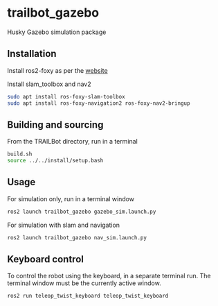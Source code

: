 # trailbot_gazebo

Husky Gazebo simulation package

## Installation

Install ros2-foxy as per the [website](https://docs.ros.org/en/foxy/Installation/Ubuntu-Install-Debians.html)

Install slam_toolbox and nav2

```bash
sudo apt install ros-foxy-slam-toolbox
sudo apt install ros-foxy-navigation2 ros-foxy-nav2-bringup
```

## Building and sourcing
From the TRAILBot directory, run in a terminal
```bash
build.sh
source ../../install/setup.bash
```

## Usage
For simulation only, run in a terminal window

```bash
ros2 launch trailbot_gazebo gazebo_sim.launch.py
```
For simulation with slam and navigation
```bash
ros2 launch trailbot_gazebo nav_sim.launch.py
```

## Keyboard control
To control the robot using the keyboard, in a separate terminal run. The terminal window must be the currently active window.
```bash
ros2 run teleop_twist_keyboard teleop_twist_keyboard
```
